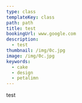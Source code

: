 ```yaml
---
type: class
templateKey: class
path: path
title: test
bookingUrl: www.google.com
description:
  - test
thumbnail: /img/0c.jpg
image: /img/0c.jpg
keywords:
  - cake
  - design
  - petalimn
---
```

test
